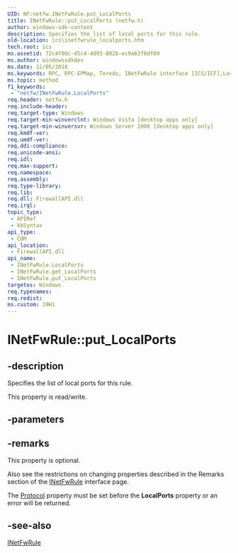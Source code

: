 ```yaml
---
UID: NF:netfw.INetFwRule.put_LocalPorts
title: INetFwRule::put_LocalPorts (netfw.h)
author: windows-sdk-content
description: Specifies the list of local ports for this rule.
old-location: ics\inetfwrule_localports.htm
tech.root: ics
ms.assetid: 72c4f00c-d5c4-4d93-892b-ec9a63f8df09
ms.author: windowssdkdev
ms.date: 12/05/2018
ms.keywords: RPC, RPC-EPMap, Teredo, INetFwRule interface [ICS/ICF],LocalPorts property, INetFwRule.LocalPorts, INetFwRule.put_LocalPorts, INetFwRule::LocalPorts, INetFwRule::get_LocalPorts, INetFwRule::put_LocalPorts, LocalPorts property [ICS/ICF], LocalPorts property [ICS/ICF],INetFwRule interface, ics.inetfwrule_localports, netfw/INetFwRule::LocalPorts, netfw/INetFwRule::get_LocalPorts, netfw/INetFwRule::put_LocalPorts, put_LocalPorts
ms.topic: method
f1_keywords: 
 - "netfw/INetFwRule.LocalPorts"
req.header: netfw.h
req.include-header: 
req.target-type: Windows
req.target-min-winverclnt: Windows Vista [desktop apps only]
req.target-min-winversvr: Windows Server 2008 [desktop apps only]
req.kmdf-ver: 
req.umdf-ver: 
req.ddi-compliance: 
req.unicode-ansi: 
req.idl: 
req.max-support: 
req.namespace: 
req.assembly: 
req.type-library: 
req.lib: 
req.dll: FirewallAPI.dll
req.irql: 
topic_type:
 - APIRef
 - kbSyntax
api_type:
 - COM
api_location:
 - FirewallAPI.dll
api_name:
 - INetFwRule.LocalPorts
 - INetFwRule.get_LocalPorts
 - INetFwRule.put_LocalPorts
targetos: Windows
req.typenames: 
req.redist: 
ms.custom: 19H1
---
```


# INetFwRule::put_LocalPorts


## -description


Specifies the list of local ports for this rule.

This property is read/write.


## -parameters


## -remarks



This property is optional.

Also see the restrictions on changing properties described in the Remarks section of the <a href="https://docs.microsoft.com/previous-versions/windows/desktop/api/netfw/nn-netfw-inetfwrule">INetFwRule</a> interface page.

The <a href="https://docs.microsoft.com/windows/desktop/api/netfw/nf-netfw-inetfwrule-get_protocol">Protocol</a> property must be set before the <b>LocalPorts</b> property or an error will be returned.




## -see-also




<a href="https://docs.microsoft.com/previous-versions/windows/desktop/api/netfw/nn-netfw-inetfwrule">INetFwRule</a>
 

 

